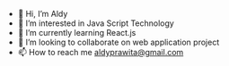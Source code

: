 - 👋 Hi, I’m Aldy
- 👀 I’m interested in Java Script Technology
- 🌱 I’m currently learning React.js
- 💞️ I’m looking to collaborate on web application project
- 📫 How to reach me aldyprawita@gmail.com
